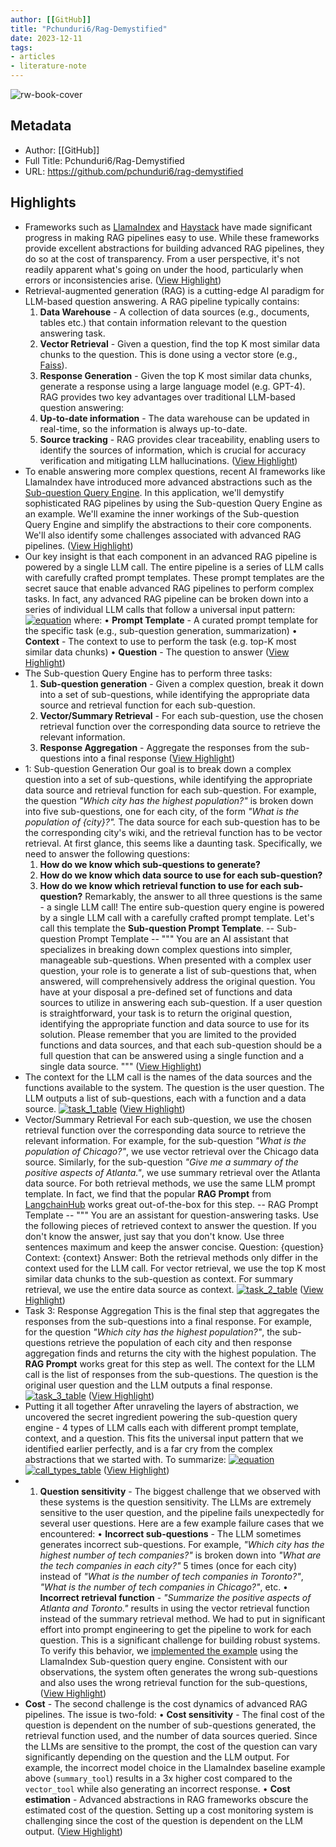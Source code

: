 ```yaml
---
author: [[GitHub]]
title: "Pchunduri6/Rag-Demystified"
date: 2023-12-11
tags: 
- articles
- literature-note
---
```

![rw-book-cover](https://opengraph.githubassets.com/96cf6c349f72083419c81d69ee3a966d4b4825c2d35bbbb267c1c928a7f327da/pchunduri6/rag-demystified)

## Metadata
- Author: [[GitHub]]
- Full Title: Pchunduri6/Rag-Demystified
- URL: https://github.com/pchunduri6/rag-demystified

## Highlights
- Frameworks such as [LlamaIndex](https://github.com/run-llama/llama_index) and [Haystack](https://github.com/deepset-ai/haystack) have made significant progress in making RAG pipelines easy to use. While these frameworks provide excellent abstractions for building advanced RAG pipelines, they do so at the cost of transparency. From a user perspective, it's not readily apparent what's going on under the hood, particularly when errors or inconsistencies arise. ([View Highlight](https://read.readwise.io/read/01hhcxvjhgcb9byxg8k3tveqmp))
- Retrieval-augmented generation (RAG) is a cutting-edge AI paradigm for LLM-based question answering. A RAG pipeline typically contains:
  1. **Data Warehouse** - A collection of data sources (e.g., documents, tables etc.) that contain information relevant to the question answering task.
  2. **Vector Retrieval** - Given a question, find the top K most similar data chunks to the question. This is done using a vector store (e.g., [Faiss](https://faiss.ai/index.html)).
  3. **Response Generation** - Given the top K most similar data chunks, generate a response using a large language model (e.g. GPT-4).
  RAG provides two key advantages over traditional LLM-based question answering:
  1. **Up-to-date information** - The data warehouse can be updated in real-time, so the information is always up-to-date.
  2. **Source tracking** - RAG provides clear traceability, enabling users to identify the sources of information, which is crucial for accuracy verification and mitigating LLM hallucinations. ([View Highlight](https://read.readwise.io/read/01hhcxw6dcwsvfvq03bsjxnvjv))
- To enable answering more complex questions, recent AI frameworks like LlamaIndex have introduced more advanced abstractions such as the [Sub-question Query Engine](https://gpt-index.readthedocs.io/en/latest/examples/query_engine/sub_question_query_engine.html).
  In this application, we'll demystify sophisticated RAG pipelines by using the Sub-question Query Engine as an example. We'll examine the inner workings of the Sub-question Query Engine and simplify the abstractions to their core components. We'll also identify some challenges associated with advanced RAG pipelines. ([View Highlight](https://read.readwise.io/read/01hhcxwsadx63cbkdyepves4r3))
- Our key insight is that each component in an advanced RAG pipeline is powered by a single LLM call. The entire pipeline is a series of LLM calls with carefully crafted prompt templates. These prompt templates are the secret sauce that enable advanced RAG pipelines to perform complex tasks.
  In fact, any advanced RAG pipeline can be broken down into a series of individual LLM calls that follow a universal input pattern:
  [![equation](https://github.com/pchunduri6/rag-demystified/raw/main/images/equation.png)](https://github.com/pchunduri6/rag-demystified/blob/main/images/equation.png)
  where:
  • **Prompt Template** - A curated prompt template for the specific task (e.g., sub-question generation, summarization)
  • **Context** - The context to use to perform the task (e.g. top-K most similar data chunks)
  • **Question** - The question to answer ([View Highlight](https://read.readwise.io/read/01hhcxy7dxxn9vefbv4v9h9661))
- The Sub-question Query Engine has to perform three tasks:
  1. **Sub-question generation** - Given a complex question, break it down into a set of sub-questions, while identifying the appropriate data source and retrieval function for each sub-question.
  2. **Vector/Summary Retrieval** - For each sub-question, use the chosen retrieval function over the corresponding data source to retrieve the relevant information.
  3. **Response Aggregation** - Aggregate the responses from the sub-questions into a final response ([View Highlight](https://read.readwise.io/read/01hhcxyksaksxjfynwybn80ja1))
- 1: Sub-question Generation
  Our goal is to break down a complex question into a set of sub-questions, while identifying the appropriate data source and retrieval function for each sub-question. For example, the question *"Which city has the highest population?"* is broken down into five sub-questions, one for each city, of the form *"What is the population of {city}?".* The data source for each sub-question has to be the corresponding city's wiki, and the retrieval function has to be vector retrieval.
  At first glance, this seems like a daunting task. Specifically, we need to answer the following questions:
  1. **How do we know which sub-questions to generate?**
  2. **How do we know which data source to use for each sub-question?**
  3. **How do we know which retrieval function to use for each sub-question?**
  Remarkably, the answer to all three questions is the same - a single LLM call! The entire sub-question query engine is powered by a single LLM call with a carefully crafted prompt template. Let's call this template the **Sub-question Prompt Template**.
  -- Sub-question Prompt Template --
  """
  You are an AI assistant that specializes in breaking down complex questions into simpler, manageable sub-questions.
  When presented with a complex user question, your role is to generate a list of sub-questions that, when answered, will comprehensively address the original question.
  You have at your disposal a pre-defined set of functions and data sources to utilize in answering each sub-question.
  If a user question is straightforward, your task is to return the original question, identifying the appropriate function and data source to use for its solution.
  Please remember that you are limited to the provided functions and data sources, and that each sub-question should be a full question that can be answered using a single function and a single data source.
  """ ([View Highlight](https://read.readwise.io/read/01hhcxz7dqvm83py8q6yss9n7m))
- The context for the LLM call is the names of the data sources and the functions available to the system. The question is the user question. The LLM outputs a list of sub-questions, each with a function and a data source.
  [![task_1_table](https://github.com/pchunduri6/rag-demystified/raw/main/images/task_1_table.png)](https://github.com/pchunduri6/rag-demystified/blob/main/images/task_1_table.png) ([View Highlight](https://read.readwise.io/read/01hhcxzhn7b8d8gdgcgj7y1azh))
- Vector/Summary Retrieval
  For each sub-question, we use the chosen retrieval function over the corresponding data source to retrieve the relevant information. For example, for the sub-question *"What is the population of Chicago?"*, we use vector retrieval over the Chicago data source. Similarly, for the sub-question *"Give me a summary of the positive aspects of Atlanta."*, we use summary retrieval over the Atlanta data source.
  For both retrieval methods, we use the same LLM prompt template. In fact, we find that the popular **RAG Prompt** from [LangchainHub](https://smith.langchain.com/hub) works great out-of-the-box for this step.
  -- RAG Prompt Template --
  """
  You are an assistant for question-answering tasks. Use the following pieces of retrieved context to answer the question. If you don't know the answer, just say that you don't know. Use three sentences maximum and keep the answer concise.
  Question: {question}
  Context: {context}
  Answer:
  Both the retrieval methods only differ in the context used for the LLM call. For vector retrieval, we use the top K most similar data chunks to the sub-question as context. For summary retrieval, we use the entire data source as context.
  [![task_2_table](https://github.com/pchunduri6/rag-demystified/raw/main/images/task_2_table.png)](https://github.com/pchunduri6/rag-demystified/blob/main/images/task_2_table.png)
  [](https://github.com/pchunduri6/rag-demystified#task-3-response-aggregation) ([View Highlight](https://read.readwise.io/read/01hhcy095thpntg52wa4e5ajn6))
- Task 3: Response Aggregation
  This is the final step that aggregates the responses from the sub-questions into a final response. For example, for the question *"Which city has the highest population?"*, the sub-questions retrieve the population of each city and then response aggregation finds and returns the city with the highest population. The **RAG Prompt** works great for this step as well.
  The context for the LLM call is the list of responses from the sub-questions. The question is the original user question and the LLM outputs a final response.
  [![task_3_table](https://github.com/pchunduri6/rag-demystified/raw/main/images/task_3_table.png)](https://github.com/pchunduri6/rag-demystified/blob/main/images/task_3_table.png) ([View Highlight](https://read.readwise.io/read/01hhcy0h72k4ggf51h44ry2red))
- Putting it all together
  After unraveling the layers of abstraction, we uncovered the secret ingredient powering the sub-question query engine - 4 types of LLM calls each with different prompt template, context, and a question. This fits the universal input pattern that we identified earlier perfectly, and is a far cry from the complex abstractions that we started with. To summarize: [![equation](https://github.com/pchunduri6/rag-demystified/raw/main/images/equation.png)](https://github.com/pchunduri6/rag-demystified/blob/main/images/equation.png) [![call_types_table](https://github.com/pchunduri6/rag-demystified/raw/main/images/call_types_table.png)](https://github.com/pchunduri6/rag-demystified/blob/main/images/call_types_table.png) ([View Highlight](https://read.readwise.io/read/01hhcy0rp718qg94bevm3m9b43))
- 1. **Question sensitivity** - The biggest challenge that we observed with these systems is the question sensitivity. The LLMs are extremely sensitive to the user question, and the pipeline fails unexpectedly for several user questions. Here are a few example failure cases that we encountered:
  • **Incorrect sub-questions** - The LLM sometimes generates incorrect sub-questions. For example, *"Which city has the highest number of tech companies?"* is broken down into *"What are the tech companies in each city?"* 5 times (once for each city) instead of *"What is the number of tech companies in Toronto?"*, *"What is the number of tech companies in Chicago?"*, etc.
  • **Incorrect retrieval function** - *"Summarize the positive aspects of Atlanta and Toronto."* results in using the vector retrieval function instead of the summary retrieval method.
  We had to put in significant effort into prompt engineering to get the pipeline to work for each question. This is a significant challenge for building robust systems.
  To verify this behavior, we [implemented the example](https://github.com/pchunduri6/rag-demystified/blob/main/llama_index_baseline.py) using the LlamaIndex Sub-question query engine. Consistent with our observations, the system often generates the wrong sub-questions and also uses the wrong retrieval function for the sub-questions, ([View Highlight](https://read.readwise.io/read/01hhcy29kvh2rswrbd3j2qgtas))
- **Cost** - The second challenge is the cost dynamics of advanced RAG pipelines. The issue is two-fold:
  • **Cost sensitivity** - The final cost of the question is dependent on the number of sub-questions generated, the retrieval function used, and the number of data sources queried. Since the LLMs are sensitive to the prompt, the cost of the question can vary significantly depending on the question and the LLM output. For example, the incorrect model choice in the LlamaIndex baseline example above (`summary_tool`) results in a 3x higher cost compared to the `vector_tool` while also generating an incorrect response.
  • **Cost estimation** - Advanced abstractions in RAG frameworks obscure the estimated cost of the question. Setting up a cost monitoring system is challenging since the cost of the question is dependent on the LLM output. ([View Highlight](https://read.readwise.io/read/01hhcy2c7fmzqtpm2w7djwnp45))
